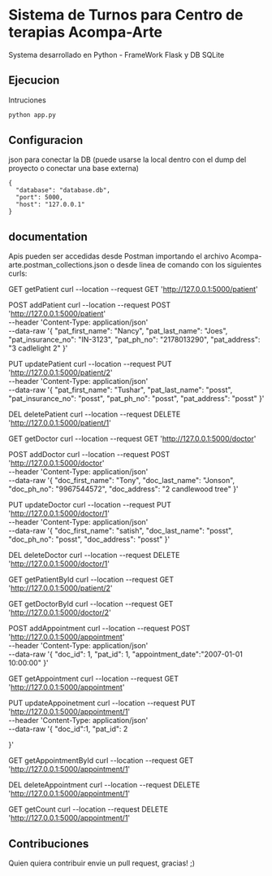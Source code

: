 # Sistema de Turnos para Centro de terapias Acompa-Arte

Systema desarrollado en Python - FrameWork Flask y DB SQLite

## Ejecucion

Intruciones

```sh
python app.py
```

## Configuracion

json para conectar la DB (puede usarse la local dentro con el dump del proyecto o conectar una base externa)

```
{
  "database": "database.db",
  "port": 5000,
  "host": "127.0.0.1"
}
```
## documentation

Apis pueden ser accedidas desde Postman importando el archivo Acompa-arte.postman_collections.json o desde linea de comando con los siguientes curls:

GET getPatient
curl --location --request GET 'http://127.0.0.1:5000/patient'

POST addPatient
curl --location --request POST 'http://127.0.0.1:5000/patient' \
--header 'Content-Type: application/json' \
--data-raw '{
  "pat_first_name": "Nancy",
  "pat_last_name": "Joes",
  "pat_insurance_no": "IN-3123",
  "pat_ph_no": "2178013290",
  "pat_address": "3 cadlelight 2"
}'

PUT updatePatient
curl --location --request PUT 'http://127.0.0.1:5000/patient/2' \
--header 'Content-Type: application/json' \
--data-raw '{
  "pat_first_name": "Tushar",
  "pat_last_name": "posst",
  "pat_insurance_no": "posst",
  "pat_ph_no": "posst",
  "pat_address": "posst"
}'

DEL deletePatient
curl --location --request DELETE 'http://127.0.0.1:5000/patient/1'

GET getDoctor
curl --location --request GET 'http://127.0.0.1:5000/doctor'


POST addDoctor
curl --location --request POST 'http://127.0.0.1:5000/doctor' \
--header 'Content-Type: application/json' \
--data-raw '{
  "doc_first_name": "Tony",
  "doc_last_name": "Jonson",
  "doc_ph_no": "9967544572",
  "doc_address": "2 candlewood tree"
}'

PUT updateDoctor
curl --location --request PUT 'http://127.0.0.1:5000/doctor/1' \
--header 'Content-Type: application/json' \
--data-raw '{
  "doc_first_name": "satish",
  "doc_last_name": "posst",
  "doc_ph_no": "posst",
  "doc_address": "posst"
}'


DEL deleteDoctor
curl --location --request DELETE 'http://127.0.0.1:5000/doctor/1'

GET getPatientById
curl --location --request GET 'http://127.0.0.1:5000/patient/2'

GET getDoctorById
curl --location --request GET 'http://127.0.0.1:5000/doctor/2'

POST addAppointment
curl --location --request POST 'http://127.0.0.1:5000/appointment' \
--header 'Content-Type: application/json' \
--data-raw '{
  "doc_id": 1,
  "pat_id": 1,
  "appointment_date":"2007-01-01 10:00:00"
}'

GET getAppointment
curl --location --request GET 'http://127.0.0.1:5000/appointment'

PUT updateAppoinetment
curl --location --request PUT 'http://127.0.0.1:5000/appointment/1' \
--header 'Content-Type: application/json' \
--data-raw '{
    "doc_id":1,
    "pat_id": 2
    
}'

GET getAppointmentById
curl --location --request GET 'http://127.0.0.1:5000/appointment/1'


DEL deleteAppointment
curl --location --request DELETE 'http://127.0.0.1:5000/appointment/1'


GET getCount
curl --location --request DELETE 'http://127.0.0.1:5000/appointment/1'



## Contribuciones

Quien quiera contribuir envie un pull request, gracias! ;)

